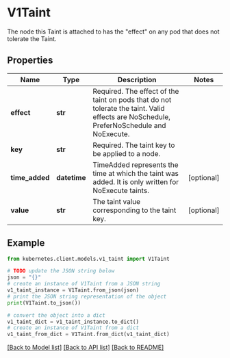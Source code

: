 # V1Taint

The node this Taint is attached to has the \"effect\" on any pod that does not tolerate the Taint.

## Properties

Name | Type | Description | Notes
------------ | ------------- | ------------- | -------------
**effect** | **str** | Required. The effect of the taint on pods that do not tolerate the taint. Valid effects are NoSchedule, PreferNoSchedule and NoExecute. | 
**key** | **str** | Required. The taint key to be applied to a node. | 
**time_added** | **datetime** | TimeAdded represents the time at which the taint was added. It is only written for NoExecute taints. | [optional] 
**value** | **str** | The taint value corresponding to the taint key. | [optional] 

## Example

```python
from kubernetes.client.models.v1_taint import V1Taint

# TODO update the JSON string below
json = "{}"
# create an instance of V1Taint from a JSON string
v1_taint_instance = V1Taint.from_json(json)
# print the JSON string representation of the object
print(V1Taint.to_json())

# convert the object into a dict
v1_taint_dict = v1_taint_instance.to_dict()
# create an instance of V1Taint from a dict
v1_taint_from_dict = V1Taint.from_dict(v1_taint_dict)
```
[[Back to Model list]](../README.md#documentation-for-models) [[Back to API list]](../README.md#documentation-for-api-endpoints) [[Back to README]](../README.md)



